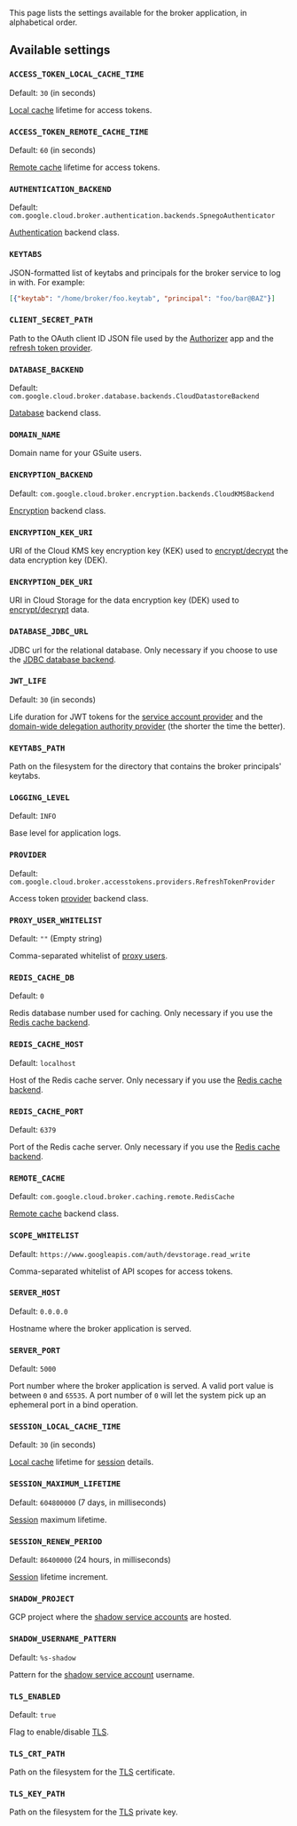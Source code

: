 This page lists the settings available for the broker application, in alphabetical order.

## Available settings

### `ACCESS_TOKEN_LOCAL_CACHE_TIME`

Default: `30` (in seconds)

[Local cache](caching.md#local-cache) lifetime for access tokens.

### `ACCESS_TOKEN_REMOTE_CACHE_TIME`

Default: `60` (in seconds)

[Remote cache](caching.md#remote-cache) lifetime for access tokens.

### `AUTHENTICATION_BACKEND`

Default: `com.google.cloud.broker.authentication.backends.SpnegoAuthenticator`

[Authentication](authentication.md) backend class.

### `KEYTABS`

JSON-formatted list of keytabs and principals for the broker service to log in with. For example:

```json
[{"keytab": "/home/broker/foo.keytab", "principal": "foo/bar@BAZ"}]
```

### `CLIENT_SECRET_PATH`

Path to the OAuth client ID JSON file used by the [Authorizer](authorizer.md) app and the [refresh token provider](providers.md#refresh-token-provider).

### `DATABASE_BACKEND`

Default: `com.google.cloud.broker.database.backends.CloudDatastoreBackend`

[Database](database.md) backend class.

### `DOMAIN_NAME`

Domain name for your GSuite users.

### `ENCRYPTION_BACKEND`

Default: `com.google.cloud.broker.encryption.backends.CloudKMSBackend`

[Encryption](encryption.md) backend class.

### `ENCRYPTION_KEK_URI`

URI of the Cloud KMS key encryption key (KEK) used to [encrypt/decrypt](encryption.md) the data encryption key (DEK).

### `ENCRYPTION_DEK_URI`

URI in Cloud Storage for the data encryption key (DEK) used to [encrypt/decrypt](encryption.md) data.

### `DATABASE_JDBC_URL`

JDBC url for the relational database. Only necessary if you choose to use the [JDBC database backend](database.md#jdbc-backend).

### `JWT_LIFE`

Default: `30` (in seconds)

Life duration for JWT tokens for the [service account provider](providers.md#service-account-provider) and
the [domain-wide delegation authority provider](providers.md#domain-wide-delegation-authority-provider)
(the shorter the time the better).

### `KEYTABS_PATH`

Path on the filesystem for the directory that contains the broker principals' keytabs.

### `LOGGING_LEVEL`

Default: `INFO`

Base level for application logs.

### `PROVIDER`

Default: `com.google.cloud.broker.accesstokens.providers.RefreshTokenProvider`

Access token [provider](providers.md) backend class.

### `PROXY_USER_WHITELIST`

Default: `""` (Empty string)

Comma-separated whitelist of [proxy users](authentication.md#proxy-user-impersonation).

### `REDIS_CACHE_DB`

Default: `0`

Redis database number used for caching. Only necessary if you use the [Redis cache backend](caching.md#redis-backend).

### `REDIS_CACHE_HOST`

Default: `localhost`

Host of the Redis cache server. Only necessary if you use the [Redis cache backend](caching.md#redis-backend).

### `REDIS_CACHE_PORT`

Default: `6379`

Port of the Redis cache server. Only necessary if you use the [Redis cache backend](caching.md#redis-backend).

### `REMOTE_CACHE`

Default: `com.google.cloud.broker.caching.remote.RedisCache`

[Remote cache](caching.md#remote-cache) backend class.

### `SCOPE_WHITELIST`

Default: `https://www.googleapis.com/auth/devstorage.read_write`

Comma-separated whitelist of API scopes for access tokens.

### `SERVER_HOST`

Default: `0.0.0.0`

Hostname where the broker application is served.

### `SERVER_PORT`

Default: `5000`

Port number where the broker application is served. A valid port value is between `0` and `65535`.
A port number of `0` will let the system pick up an ephemeral port in a bind operation.

### `SESSION_LOCAL_CACHE_TIME`

Default: `30` (in seconds)

[Local cache](caching.md#local-cache) lifetime for [session](sessions.md) details.

### `SESSION_MAXIMUM_LIFETIME`

Default: `604800000` (7 days, in milliseconds)

[Session](sessions.md) maximum lifetime.

### `SESSION_RENEW_PERIOD`

Default: `86400000` (24 hours, in milliseconds)

[Session](sessions.md) lifetime increment.

### `SHADOW_PROJECT`

GCP project where the [shadow service accounts](providers.md#service-account-provider) are hosted.

### `SHADOW_USERNAME_PATTERN`

Default: `%s-shadow`

Pattern for the [shadow service account](providers.md#service-account-provider) username.

### `TLS_ENABLED`

Default: `true`

Flag to enable/disable [TLS](tls.md).

### `TLS_CRT_PATH`

Path on the filesystem for the [TLS](tls.md) certificate.

### `TLS_KEY_PATH`

Path on the filesystem for the [TLS](tls.md) private key.
